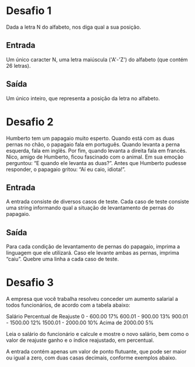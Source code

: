# Desafio 1
Dada a letra N do alfabeto, nos diga qual a sua posição.

## Entrada
Um único caracter N, uma letra maiúscula ('A'-'Z') do alfabeto (que contém 26 letras).

## Saída
Um único inteiro, que representa a posição da letra no alfabeto.


# Desafio 2
Humberto tem um papagaio muito esperto. Quando está com as duas pernas no chão, o papagaio fala em português. Quando levanta a perna esquerda, fala em inglês. Por fim, quando levanta a direita fala em francês. Nico, amigo de Humberto, ficou fascinado com o animal. Em sua emoção perguntou: “E quando ele levanta as duas?”. Antes que Humberto pudesse responder, o papagaio gritou: “Aí eu caio, idiota!”.

## Entrada
A entrada consiste de diversos casos de teste. Cada caso de teste consiste uma string informando qual a situação de levantamento de pernas do papagaio.

## Saída
Para cada condição de levantamento de pernas do papagaio, imprima a linguagem que ele utilizará. Caso ele levante ambas as pernas, imprima “caiu”. Quebre uma linha a cada caso de teste.

# Desafio 3
A empresa que você trabalha resolveu conceder um aumento salarial a todos funcionários, de acordo com a tabela abaixo:

Salário	Percentual de Reajuste
0 - 600.00		17%
600.01 - 900.00		13%
900.01 - 1500.00	12%
1500.01 - 2000.00	10%
Acima de 2000.00	5%

Leia o salário do funcionário e calcule e mostre o novo salário, bem como o valor de reajuste ganho e o índice reajustado, em percentual.

A entrada contém apenas um valor de ponto flutuante, que pode ser maior ou igual a zero, com duas casas decimais, conforme exemplos abaixo.
